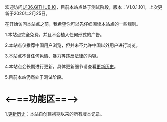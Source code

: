 欢迎访问[U136.GITHUB.IO](https://U136.github.io/)，目前本站点处于测试阶段，版本：V1.0.1.101，上次更新于2020年2月25日。

在开始访问本站点之前，我希望你可以先仔细阅读本站点的一些规则。

1.本站点完全免费，并且不会植入任何形式的广告。

2.本站点仅推荐中国用户浏览，但并未不允许中国以外用户进行浏览。

3.本站点不含任何色情、暴力等违反法律的内容。

4.本站点会长期进行更新，具体更新细节请查看[更新历史](https://U136.github.io/version/)。

5.目前本站仍然处于测试阶段。

# <--==功能区==-->

1.[更新历史](https://U136.github.io/version/)：本站自创建初期以来的所有版本记录。
